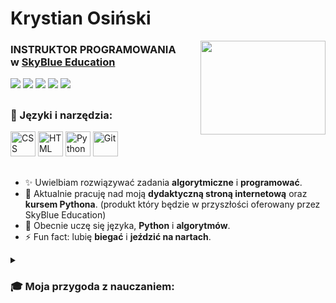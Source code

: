 <div align=left>
<h1>Krystian Osiński  </h1>
<div align="right">
  <img src="https://media2.giphy.com/media/YMYucg1qWuVpHKS6dG/giphy.gif?cid=790b7611a05a0bf2cfa6d1570c7de724e90aad65359c398e&rid=giphy.gif&ct=g" width="200" height="150" align="right"/>
</div>
<h3>INSTRUKTOR PROGRAMOWANIA <br>w <a href="https://skyblue.education/">SkyBlue Education</a></h3>
<a href="https://www.linkedin.com/in/krystian-osi%C5%84ski-6a4b46245/" target="_blank"><img src="https://img.shields.io/badge/LinkedIn-0A66C2.svg?style=for-the-badge&logo=LinkedIn&logoColor=white"></a>
<a href="https://www.facebook.com/krystian.osinski.7/" target="_blank"><img src="https://img.shields.io/badge/Facebook-1877F2.svg?style=for-the-badge&logo=Facebook&logoColor=white"/></a>
<a href="https://education-it.pl/" target="_blank"><img src="https://img.shields.io/badge/website-000000?style=for-the-badge&logo=About.me&logoColor=white"/></a>
<a href="https://www.youtube.com/channel/UCfH07qENh6BdSq1nUBSK53Q" target="_blank"><img src="https://img.shields.io/badge/YouTube-FF0000?style=for-the-badge&logo=youtube&logoColor=white"/></a>
<a href="mailto:krystian.osinski@education-it.pl"><img src="https://img.shields.io/badge/Gmail-D14836?style=for-the-badge&logo=gmail&logoColor=white"/></a>
<div>
<!-- <img src="https://komarev.com/ghpvc/?username=Education-IT&style=flat-square&color=blue" alt=""/>--></div>
</div>


##

### 🧰 Języki i narzędzia:

<div>
  <!-- <img src="https://cdn.jsdelivr.net/gh/devicons/devicon/icons/javascript/javascript-original.svg" title="JavaScript" alt="JavaScript" width="40" height="40"/>
  <img src="https://cdn.jsdelivr.net/gh/devicons/devicon/icons/typescript/typescript-original.svg" title="TypeScript" alt="TypeScript" width="40" height="40"/>
  <img src="https://cdn.jsdelivr.net/gh/devicons/devicon/icons/angularjs/angularjs-plain.svg" title="Angular" alt="Angular" width="40" height="40"/> -->
<img src="https://cdn.jsdelivr.net/gh/devicons/devicon/icons/css3/css3-original.svg" title="CSS" alt="CSS" width="40" height="40"/>
<img src="https://cdn.jsdelivr.net/gh/devicons/devicon/icons/html5/html5-original.svg" title="HTML" alt="HTML" width="40" height="40"/>
<img src="https://cdn.jsdelivr.net/gh/devicons/devicon/icons/python/python-original.svg" title="Python" alt="Python" width="40" height="40"/>
  <img src="https://cdn.jsdelivr.net/gh/devicons/devicon/icons/git/git-original.svg" title="Git" alt="Git" width="40" height="40"/>
</div>

##
- ✨ Uwielbiam rozwiązywać zadania **algorytmiczne** i **programować**.
- 🔭 Aktualnie pracuję nad moją  **dydaktyczną stroną internetową** oraz **kursem Pythona**. (produkt który będzie w przyszłości oferowany przez SkyBlue Education)
- 🌱 Obecnie uczę się języka, **Python** i **algorytmów**.
- ⚡ Fun fact: lubię **biegać** i **jeździć na nartach**.



<details>
 <summary><h3>🎓 Moja przygoda z nauczaniem: </h3></summary>
📚 Moja przygoda rozpoczęła się w liceum mundurowym w którym to mieliśmy wiele zajęć z ratownikami, żołnierzami, policjantami i strażakami. Po podstawowym przeszkoleniu - zostałem dowódcą klasy i wraz z moimi kolegami podjęliśmy się wyzwania nauczania młodszych klas musztry i ratownictwa. Wraz z nabywaniem doświadczenia - rozpoczęliśmy również nauczanie uczniów przedszkoli, szkół podstawowych i gimnazjalnych. Brałem udział jako "sędzia"  czy "pozorant" w wielu konkursach ratowniczych organizowanych przez "Centrum zarządzania kryzysowego".
<br><br>
📝 W czasie trwania liceum rozpocząłem pracę jako korepetytor z matematyki i geografii. Głównie pomagałem uczniom szkół podstawowych/gimnazjalnych. Jako korepetytor pracowałem 2 lata. (Aktualnie pomagam tylko siostrze i kuzynowi w nauce do matury)<br><br>

☕ Następnie zacząłem pracować w kawiarni Starbucks - gdzie bardzo szybko awansowałem na Baristę trenera a w nie długim odstępie czasu również na stanowisko Store Coffee mastera. Moimi głównymi zadaniami było: przygotowywanie indywidualnego planu rozwoju oraz szkolenie baristów chcących awansować poziomo na stanowisko coffee master’a. Opieka nad nowymi pracownikami i wyposażenie ich w niezbędną wiedzę w pracy baristy oraz szerzenie pasji kawowej w zespole, inspirowanie i rozwój w świecie kawy. W Starbucks procowałem przez 2.5 roku.<br>

💻 Po pierwszym roku studiów informatycznych - postanowiłem zacząć uczyć na całego! 😊 Rozpocząłem pracę w Sky Blue Education (od 09.2021) gdzie prowadzę zajęcia stacjonarne oraz zdalne z programowania blokowego w języku MakeCode i programowania w języku Python, dla dzieci z klas 1 - 6 (grupy 12 osobowe). Również współtworzę  program nauczania i materiały dydaktyczne (podręczniki i przykładowe programy) 
Prowadzę też wszelkiego rodzaju akcje promocyjne, takie jak: drzwi otwarte,
zajęć pokazowe, stanowiska na festynach czy wywiadówkach.

Zajęćia online nagrywam za pomocą OBS studio i następnie udostępniam je na platformie YouTube.
  
W SkyBlue - pracuję do dziś! ✔️


   
  <div align=center><img src="https://media1.giphy.com/media/ShoVlIk8TdFUnHhS3x/giphy.gif?cid=790b7611d05b46dc9c9fef6fb16a8304e802ee2b3fa26b0d&amp;rid=giphy.gif&amp;ct=g" alt="Grow Marketing Agency GIF by Digital 22" style="width: 500px; height: 281.25px; left: 0px; top: 0px; opacity: 0;"></details></div>
